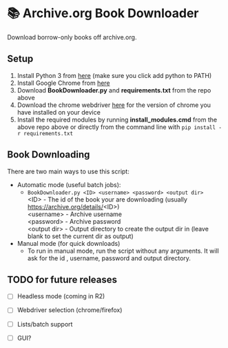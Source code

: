 # :books: Archive.org Book Downloader
Download borrow-only books off archive.org.

## Setup
1. Install Python 3 from [here](https://www.python.org/downloads/) (make sure you click add python to PATH)
2. Install Google Chrome from [here](https://www.google.com/chrome/)
3. Download **BookDownloader.py** and **requirements.txt** from the repo above
4. Download the chrome webdriver [here](https://chromedriver.chromium.org/downloads) for the version of chrome you have installed on your device
5. Install the required modules by running **install_modules.cmd** from the above repo above or directly from the command line with `pip install -r requirements.txt`

## Book Downloading
There are two main ways to use this script:
* Automatic mode (useful batch jobs):
  * `BookDownloader.py <ID> <username> <password> <output dir>`   
   \<ID\> \- The id of the book your are downloading (usually https://archive.org/details/<ID\>)   
   \<username\> \- Archive username  
   \<password\> \- Archive password  
   \<output dir\> \- Output directory to create the output dir in (leave blank to set the current dir as output)  
* Manual mode (for quick downloads)
  * To run in manual mode, run the script without any arguments. It will ask for the id , username, password and output directory.

## TODO for future releases
- [ ] Headless mode (coming in R2)
- [ ] Webdriver selection (chrome/firefox)
- [ ] Lists/batch support
- [ ] GUI?

